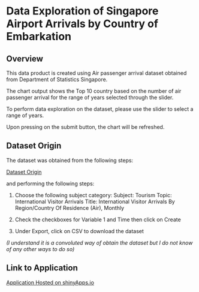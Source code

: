 # Data Exploration of Singapore Airport Arrivals by Country of Embarkation

## Overview

This data product is created using Air passenger arrival dataset obtained from Department of Statistics Singapore.

The chart output shows the Top 10 country based on the number of air passenger arrival for the range of years
selected through the slider.

To perform data exploration on the dataset, please use the slider to select a range of years.

Upon pressing on the submit button, the chart will be refreshed.

## Dataset Origin

The dataset was obtained from the following steps:

[Dataset Origin](http://www.tablebuilder.singstat.gov.sg/publicfacing/mainMenu.action)

and performing the following steps:

1) Choose the following subject category:
Subject: Tourism
Topic: International Visitor Arrivals
Title: International Visitor Arrivals By Region/Country Of Residence (Air), Monthly

2) Check the checkboxes for Variable 1 and Time then click on Create

3) Under Export, click on CSV to download the dataset

_(I understand it is a convoluted way of obtain the dataset but I do not know of any other ways to do so)_

## Link to Application

[Application Hosted on shinyApps.io](https://crusainte.shinyapps.io/ShinyApp)
